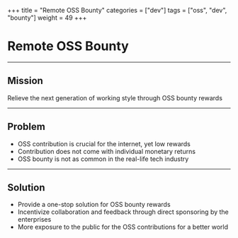 +++
title = "Remote OSS Bounty"
categories = ["dev"]
tags = ["oss", "dev", "bounty"]
weight = 49
+++

# Remote OSS Bounty

---

## Mission

Relieve the next generation of working style through OSS bounty rewards

---

## Problem

- OSS contribution is crucial for the internet, yet low rewards
- Contribution does not come with individual monetary returns
- OSS bounty is not as common in the real-life tech industry

---

## Solution

- Provide a one-stop solution for OSS bounty rewards
- Incentivize collaboration and feedback through direct sponsoring by the enterprises
- More exposure to the public for the OSS contributions for a better world
